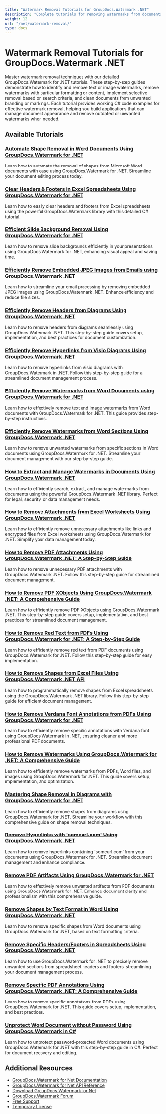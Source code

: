 ```yaml
---
title: "Watermark Removal Tutorials for GroupDocs.Watermark .NET"
description: "Complete tutorials for removing watermarks from documents based on text content, formatting, or other criteria using GroupDocs.Watermark for .NET."
weight: 12
url: "/net/watermark-removal/"
type: docs
---
```

# Watermark Removal Tutorials for GroupDocs.Watermark .NET

Master watermark removal techniques with our detailed GroupDocs.Watermark for .NET tutorials. These step-by-step guides demonstrate how to identify and remove text or image watermarks, remove watermarks with particular formatting or content, implement selective removal based on search criteria, and clean documents from unwanted branding or markings. Each tutorial provides working C# code examples for effective watermark removal, helping you build applications that can manage document appearance and remove outdated or unwanted watermarks when needed.

## Available Tutorials

### [Automate Shape Removal in Word Documents Using GroupDocs.Watermark for .NET](./automate-shape-removal-word-groupdocs-watermark/)
Learn how to automate the removal of shapes from Microsoft Word documents with ease using GroupDocs.Watermark for .NET. Streamline your document editing process today.

### [Clear Headers & Footers in Excel Spreadsheets Using GroupDocs.Watermark for .NET](./clear-headers-footers-groupdocs-watermark-spreadsheets/)
Learn how to easily clear headers and footers from Excel spreadsheets using the powerful GroupDocs.Watermark library with this detailed C# tutorial.

### [Efficient Slide Background Removal Using GroupDocs.Watermark for .NET](./remove-slide-background-groupdocs-watermark-net/)
Learn how to remove slide backgrounds efficiently in your presentations using GroupDocs.Watermark for .NET, enhancing visual appeal and saving time.

### [Efficiently Remove Embedded JPEG Images from Emails using GroupDocs.Watermark .NET](./remove-embedded-images-emails-groupdocs-watermark-net/)
Learn how to streamline your email processing by removing embedded JPEG images using GroupDocs.Watermark .NET. Enhance efficiency and reduce file sizes.

### [Efficiently Remove Headers from Diagrams Using GroupDocs.Watermark .NET](./remove-headers-diagrams-groupdocs-watermark-net/)
Learn how to remove headers from diagrams seamlessly using GroupDocs.Watermark .NET. This step-by-step guide covers setup, implementation, and best practices for document customization.

### [Efficiently Remove Hyperlinks from Visio Diagrams Using GroupDocs.Watermark .NET](./remove-hyperlinks-visio-groupdocs-watermark-net/)
Learn how to remove hyperlinks from Visio diagrams with GroupDocs.Watermark in .NET. Follow this step-by-step guide for a streamlined document management process.

### [Efficiently Remove Watermarks from Word Documents using GroupDocs.Watermark for .NET](./remove-watermarks-word-groupdocs-watermark-dotnet/)
Learn how to effectively remove text and image watermarks from Word documents with GroupDocs.Watermark for .NET. This guide provides step-by-step instructions.

### [Efficiently Remove Watermarks from Word Sections Using GroupDocs.Watermark .NET](./remove-watermarks-word-sections-groupdocs-net/)
Learn how to remove unwanted watermarks from specific sections in Word documents using GroupDocs.Watermark for .NET. Streamline your document management with our step-by-step guide.

### [How to Extract and Manage Watermarks in Documents Using GroupDocs.Watermark .NET](./groupdocs-watermark-net-document-extraction/)
Learn how to efficiently search, extract, and manage watermarks from documents using the powerful GroupDocs.Watermark .NET library. Perfect for legal, security, or data management needs.

### [How to Remove Attachments from Excel Worksheets Using GroupDocs.Watermark .NET](./remove-attachments-excel-worksheets-groupdocs-watermark-net/)
Learn how to efficiently remove unnecessary attachments like links and encrypted files from Excel worksheets using GroupDocs.Watermark for .NET. Simplify your data management today.

### [How to Remove PDF Attachments Using GroupDocs.Watermark .NET&#58; A Step-by-Step Guide](./remove-pdf-attachments-groupdocs-watermark-net/)
Learn how to remove unnecessary PDF attachments with GroupDocs.Watermark .NET. Follow this step-by-step guide for streamlined document management.

### [How to Remove PDF XObjects Using GroupDocs.Watermark .NET&#58; A Comprehensive Guide](./remove-xobjects-groupdocs-watermark-net/)
Learn how to efficiently remove PDF XObjects using GroupDocs.Watermark .NET. This step-by-step guide covers setup, implementation, and best practices for streamlined document management.

### [How to Remove Red Text from PDFs Using GroupDocs.Watermark for .NET&#58; A Step-by-Step Guide](./remove-red-text-from-pdfs-groupdocs-watermark-dotnet/)
Learn how to efficiently remove red text from PDF documents using GroupDocs.Watermark for .NET. Follow this step-by-step guide for easy implementation.

### [How to Remove Shapes from Excel Files Using GroupDocs.Watermark .NET API](./remove-shapes-groupdocs-watermark-excel/)
Learn how to programmatically remove shapes from Excel spreadsheets using the GroupDocs.Watermark .NET library. Follow this step-by-step guide for efficient document management.

### [How to Remove Verdana Font Annotations from PDFs Using GroupDocs.Watermark for .NET](./remove-verdana-font-annotations-groupdocs-net/)
Learn how to efficiently remove specific annotations with Verdana font using GroupDocs.Watermark in .NET, ensuring cleaner and more professional PDF documents.

### [How to Remove Watermarks Using GroupDocs.Watermark for .NET&#58; A Comprehensive Guide](./mastering-watermark-removal-groupdocs-dotnet/)
Learn how to efficiently remove watermarks from PDFs, Word files, and images using GroupDocs.Watermark for .NET. This guide covers setup, implementation, and optimization.

### [Mastering Shape Removal in Diagrams with GroupDocs.Watermark for .NET](./groupdocs-watermark-dotnet-remove-shapes/)
Learn how to efficiently remove shapes from diagrams using GroupDocs.Watermark for .NET. Streamline your workflow with this comprehensive guide on shape removal techniques.

### [Remove Hyperlinks with 'someurl.com' Using GroupDocs.Watermark .NET](./remove-hyperlinks-groupdocs-watermark-dotnet/)
Learn how to remove hyperlinks containing 'someurl.com' from your documents using GroupDocs.Watermark for .NET. Streamline document management and enhance compliance.

### [Remove PDF Artifacts Using GroupDocs.Watermark for .NET](./remove-pdf-artifacts-groupdocs-watermark-dotnet/)
Learn how to effectively remove unwanted artifacts from PDF documents using GroupDocs.Watermark for .NET. Enhance document clarity and professionalism with this comprehensive guide.

### [Remove Shapes by Text Format in Word Using GroupDocs.Watermark .NET](./remove-shapes-word-text-format-groupdocs-watermark-net/)
Learn how to remove specific shapes from Word documents using GroupDocs.Watermark for .NET, based on text formatting criteria.

### [Remove Specific Headers/Footers in Spreadsheets Using GroupDocs.Watermark .NET](./clear-headers-footers-spreadsheets-groupdocs-watermark-net/)
Learn how to use GroupDocs.Watermark for .NET to precisely remove unwanted sections from spreadsheet headers and footers, streamlining your document management process.

### [Remove Specific PDF Annotations Using GroupDocs.Watermark .NET&#58; A Comprehensive Guide](./remove-pdf-annotations-groupdocs-watermark-net/)
Learn how to remove specific annotations from PDFs using GroupDocs.Watermark for .NET. This guide covers setup, implementation, and best practices.

### [Unprotect Word Document without Password Using GroupDocs.Watermark in C#](./unprotect-word-document-groupdocs-watermark-csharp/)
Learn how to unprotect password-protected Word documents using GroupDocs.Watermark for .NET with this step-by-step guide in C#. Perfect for document recovery and editing.

## Additional Resources

- [GroupDocs.Watermark for Net Documentation](https://docs.groupdocs.com/watermark/net/)
- [GroupDocs.Watermark for Net API Reference](https://reference.groupdocs.com/watermark/net/)
- [Download GroupDocs.Watermark for Net](https://releases.groupdocs.com/watermark/net/)
- [GroupDocs.Watermark Forum](https://forum.groupdocs.com/c/watermark)
- [Free Support](https://forum.groupdocs.com/)
- [Temporary License](https://purchase.groupdocs.com/temporary-license/)

